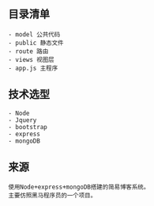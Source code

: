 ## 目录清单
    - model 公共代码
    - public 静态文件
    - route 路由
    - views 视图层
    - app.js 主程序

## 技术选型
    - Node
    - Jquery
    - bootstrap
    - express
    - mongoDB

## 来源
    使用Node+express+mongoDB搭建的简易博客系统。
    主要仿照黑马程序员的一个项目。

